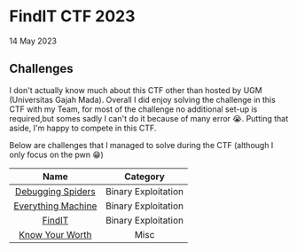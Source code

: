 # FindIT CTF 2023
14 May 2023

## Challenges

I don't actually know much about this CTF other than hosted by UGM (Universitas Gajah Mada). Overall I did enjoy solving the challenge in this CTF with my Team, for most of the challenge no additional set-up is required,but somes sadly I can't do it because of many error :sob:. Putting that aside, I'm happy to compete in this CTF.

Below are challenges that I managed to solve during the CTF (although I only focus on the pwn :grin:)

| **Name** | **Category** |
| :---: | :---: |
| [Debugging Spiders](./Debugging%20Spiders/) | Binary Exploitation |
| [Everything Machine](./Everything%20Machine/) | Binary Exploitation |
| [FindIT](./FindIT/) | Binary Exploitation |
| [Know Your Worth](./Know%20Your%20Worth/) | Misc |